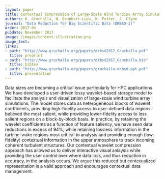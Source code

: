 ```yaml
---
layout: paper
title: Contextual Compression of Large-Scale Wind Turbine Array Simulations
authors: K. Gruchalla, N. Brunhart-Lupo, K. Potter, J. Clyne
journal: "Data Reduction for Big Scientific Data (DRBSD-2)" 
order: 2017-04
pubdate: November 2017
image: /images/context-illustration.png
image_text: 
links:
- path: "http://www.gruchalla.org/papers/drbsd2017_Gruchalla.pdf"
  title: preprint
- path: "http://www.gruchalla.org/papers/drbsd2017_Gruchalla.bib"
  title: bibtex
- path: "http://www.gruchalla.org/papers/gruchalla-drbsd-ppt.pdf"
  title: presentation
---
```

Data sizes are becoming a critical issue particularly for HPC applications. We have developed a user-driven lossy wavelet-based storage model to facilitate the analysis and visualization of large-scale wind turbine array simulations. The model stores data as heterogeneous blocks of wavelet coefficients, providing high-fidelity access to user-defined data regions believed the most salient, while providing lower-fidelity access to less salient regions on a block-by-block basis. In practice, by retaining the wavelet coefficients as a function of feature saliency, we have seen data reductions in excess of 94%, while retaining lossless information in the turbine-wake regions most critical to analysis and providing enough (low-fidelity) contextual information in the upper atmosphere to track incoming coherent turbulent structures. Our contextual wavelet compression approach has allowed us to deliver interactive visual anlaysis while providing the user control over where data loss, and thus reduction in accuracy, in the analysis occurs. We argue this reduced but contexualized representation is a valid approach and encourages contextual data management.